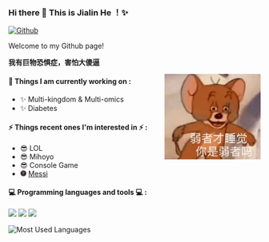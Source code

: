 ### Hi there 👋 This is Jialin He ！✨ 
 
[![Github](https://img.shields.io/badge/-Github-000?style=flat&logo=Github&logoColor=white)](https://github.com/JialinHe0o0)

Welcome to my Github page! 

**我有巨物恐惧症，害怕大傻逼**
 
<img align="right" alt="img" src="https://github.com/JialinHe0o0/plot/blob/main/diversity_plot/%E5%BC%B1%E8%80%85%E6%89%8D%E7%9D%A1%E8%A7%89.jpg" width="38%" height="auto" />
 
#### 🚀 Things I am currently working on : 
- ✨ Multi-kingdom & Multi-omics
- ✨ Diabetes
 
#### ⚡ Things recent ones I'm interested in ⚡ : 
- 😎 LOL
- 😎 Mihoyo
- 😎 Console Game
- [<img width="2.5%" src="https://github.com/JialinHe0o0/plot/blob/main/ALL/MIA.jpg">](https://www.intermiamicf.com/) [Messi](https://messi.com/en/)

#### :computer: Programming languages and tools :computer: : 
<p>
<code><img width="10%" src="https://www.vectorlogo.zone/logos/linux/linux-icon.svg"></code>
<code><img width="10%" src="https://www.vectorlogo.zone/logos/ubuntu/ubuntu-ar21.svg"></code>
<code><img width="10%" src="https://www.vectorlogo.zone/logos/r-project/r-project-icon.svg"></code>
</p>

![Most Used Languages](https://github-readme-stats.vercel.app/api/top-langs/?username=JialinHe0o0&theme=white&layout=compact)
